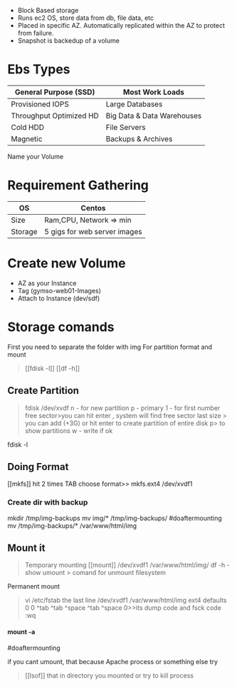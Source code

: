 * Block Based storage
* Runs ec2 OS, store data from db, file data, etc
* Placed in specific AZ. Automatically replicated within the AZ to protect from failure.
* Snapshot is backedup of a volume

# Ebs Types

| General Purpose (SSD)   | Most Work Loads            |
| ----------------------- | -------------------------- |
| Provisioned IOPS        | Large Databases            |
| Throughput Optimized HD | Big Data & Data Warehouses |
| Cold HDD                | File Servers               |
| Magnetic                | Backups & Archives         |

Name your Volume
# Requirement Gathering

| OS      | Centos                       |
| ------- | ---------------------------- |
| Size    | Ram,CPU, Network => min      |
| Storage | 5 gigs for web server images |
# Create new Volume
* AZ as your Instance
* Tag (gymso-web01-Images)
* Attach to Instance (dev/sdf)

# Storage comands

First you need to separate the folder with img
For partition format and mount
>[[fdisk -l]]
[[df -h]]
## Create Partition
>fdisk /dev/xvdf
>n - for new partition
  p - primary
>1 - for first number
>free sector>you can hit enter , system will find free sector
>last size > you can add (+3G) or hit enter to create partition of entire disk
>p> to show partitions
>w - write if ok

fdisk -l
## Doing Format
[[mkfs]] hit 2 times TAB
choose format>>
mkfs.ext4 /dev/xvdf1
### Create dir with backup
mkdir /tmp/img-backups
mv img/* /tmp/img-backups/
#doaftermounting 
mv /tmp/img-backups/* /var/www/html/img
## Mount it
>Temporary mounting
[[mount]] /dev/xvdf1 /var/www/html/img/
df -h - show
umount > comand for unmount filesystem

Permanent mount
>vi /etc/fstab
>the last line
>/dev/xvdf1         /var/www/html/img          ext4  defaults     0  0
> 		 ^tab                                ^tab        ^space  ^tab ^space 
> 0>>its dump code and fsck code
> :wq

#### mount -a
#doaftermounting 


if you cant umount, that because Apache process or something else try
>[[lsof]] that in directory you mounted
>or try to kill process


